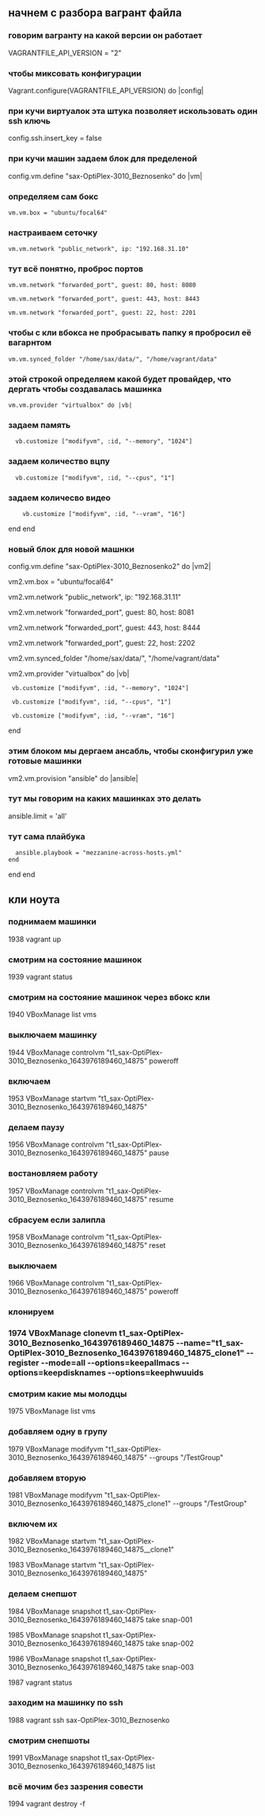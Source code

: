 ## начнем с разбора вагрант файла


### говорим вагранту на какой версии он работает

VAGRANTFILE_API_VERSION = "2"

### чтобы миксовать конфигурации

Vagrant.configure(VAGRANTFILE_API_VERSION) do |config|

### при кучи виртуалок эта штука позволяет искользовать один ssh ключь
 
  config.ssh.insert_key = false

### при кучи машин задаем блок для пределеной

  config.vm.define "sax-OptiPlex-3010_Beznosenko" do |vm|
  
###  определяем сам бокс
  
    vm.vm.box = "ubuntu/focal64"
    
###   настраиваем сеточку
    
    vm.vm.network "public_network", ip: "192.168.31.10"
    
###     тут всё понятно, проброс портов
    
    vm.vm.network "forwarded_port", guest: 80, host: 8080
    
    vm.vm.network "forwarded_port", guest: 443, host: 8443
    
    vm.vm.network "forwarded_port", guest: 22, host: 2201
    
###     чтобы с кли вбокса не пробрасывать папку я пробросил её вагарнтом
    
	vm.vm.synced_folder "/home/sax/data/", "/home/vagrant/data"
	
###   этой строкой определяем какой будет провайдер, что дергать чтобы создавалась машинка
  
    vm.vm.provider "virtualbox" do |vb|
    
 ###    задаем память 
    
      vb.customize ["modifyvm", :id, "--memory", "1024"]
      
  ###     задаем количество вцпу
      
      vb.customize ["modifyvm", :id, "--cpus", "1"]
      
  ###     задаем количесво видео
      
	    vb.customize ["modifyvm", :id, "--vram", "16"]
	  
  end
end

### новый блок для новой машнки

 config.vm.define "sax-OptiPlex-3010_Beznosenko2" do |vm2|
 
   vm2.vm.box = "ubuntu/focal64"
   
   vm2.vm.network "public_network", ip: "192.168.31.11"
   
   vm2.vm.network "forwarded_port", guest: 80, host: 8081
   
   vm2.vm.network "forwarded_port", guest: 443, host: 8444
   
   vm2.vm.network "forwarded_port", guest: 22, host: 2202
   
   vm2.vm.synced_folder "/home/sax/data/", "/home/vagrant/data"
   
   vm2.vm.provider "virtualbox" do |vb|
   
     vb.customize ["modifyvm", :id, "--memory", "1024"]
     
     vb.customize ["modifyvm", :id, "--cpus", "1"]
     
     vb.customize ["modifyvm", :id, "--vram", "16"]
     
end



### этим блоком мы дергаем ансабль, чтобы сконфигурил уже готовые машинки

   vm2.vm.provision "ansible" do |ansible|
   
###    тут мы говорим на каких машинках это делать
   ansible.limit = 'all'
   
###    тут сама плайбука
      ansible.playbook = "mezzanine-across-hosts.yml"
    end
 end
end









## кли ноута


### поднимаем машинки 

1938  vagrant up 

### смотрим на состояние машинок

 1939  vagrant status 
 
###  смотрим на состояние машинок через вбокс кли
 
 1940  VBoxManage list vms
 
###  выключаем машинку
 
 1944  VBoxManage controlvm "t1_sax-OptiPlex-3010_Beznosenko_1643976189460_14875" poweroff
 
###  включаем 
 
 1953  VBoxManage startvm "t1_sax-OptiPlex-3010_Beznosenko_1643976189460_14875"
 
###  делаем паузу
 
 1956  VBoxManage controlvm "t1_sax-OptiPlex-3010_Beznosenko_1643976189460_14875" pause
 
###  востановляем работу
 
 1957  VBoxManage controlvm "t1_sax-OptiPlex-3010_Beznosenko_1643976189460_14875" resume
 
###  сбрасуем если залипла
 
 1958  VBoxManage controlvm "t1_sax-OptiPlex-3010_Beznosenko_1643976189460_14875" reset
 
###  выключаем 
 
 1966  VBoxManage controlvm "t1_sax-OptiPlex-3010_Beznosenko_1643976189460_14875" poweroff

###  клонируем
 
###  1974  VBoxManage clonevm t1_sax-OptiPlex-3010_Beznosenko_1643976189460_14875 --name="t1_sax-OptiPlex-3010_Beznosenko_1643976189460_14875_clone1" --register --mode=all --options=keepallmacs --options=keepdisknames --options=keephwuuids
 
###  смотрим какие мы молодцы
 
 1975  VBoxManage list vms
 
###  добавляем одну в групу 
 
 1979  VBoxManage modifyvm "t1_sax-OptiPlex-3010_Beznosenko_1643976189460_14875" --groups "/TestGroup"
 
###  добавляем вторую
 
 1981  VBoxManage modifyvm "t1_sax-OptiPlex-3010_Beznosenko_1643976189460_14875_clone1" --groups "/TestGroup"
 
###  включем их
 
 1982  VBoxManage startvm "t1_sax-OptiPlex-3010_Beznosenko_1643976189460_14875__clone1"
 
 1983  VBoxManage startvm "t1_sax-OptiPlex-3010_Beznosenko_1643976189460_14875"
 
###  делаем снепшот 
 
 1984  VBoxManage snapshot t1_sax-OptiPlex-3010_Beznosenko_1643976189460_14875 take snap-001
 
 1985  VBoxManage snapshot t1_sax-OptiPlex-3010_Beznosenko_1643976189460_14875 take snap-002
 
 1986  VBoxManage snapshot t1_sax-OptiPlex-3010_Beznosenko_1643976189460_14875 take snap-003
 
 
 
 
 1987  vagrant status 
 
###  заходим на машинку по ssh
 
 1988  vagrant ssh sax-OptiPlex-3010_Beznosenko 
 
 ### смотрим снепшоты
 
 1991  VBoxManage snapshot t1_sax-OptiPlex-3010_Beznosenko_1643976189460_14875 list
 
###  всё мочим без зазрения совести
 
 1994  vagrant destroy -f
 
 
 
 
